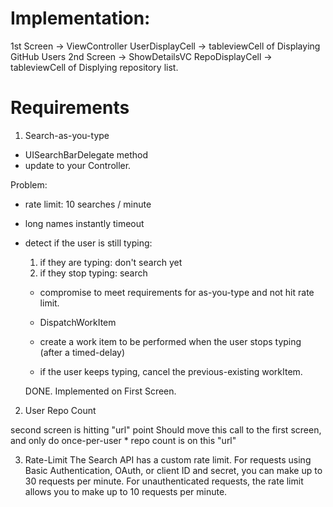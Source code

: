
# Implementation:
1st Screen -> ViewController 
    UserDisplayCell -> tableviewCell of Displaying GitHub Users
2nd Screen -> ShowDetailsVC
     RepoDisplayCell -> tableviewCell of Displying repository list.


#   Requirements



1. Search-as-you-type
* UISearchBarDelegate method
* update to your Controller.

Problem:
* rate limit: 10 searches / minute
* long names instantly timeout
* detect if the user is still typing:
    1. if they are typing: don't search yet
    2. if they stop typing: search
    * compromise to meet requirements for as-you-type and not hit rate limit.
    
    * DispatchWorkItem
    * create a work item to be performed when the user stops typing (after a timed-delay)
    * if the user keeps typing, cancel the previous-existing workItem.
    
    DONE.
    Implemented on First Screen.

2. User Repo Count

second screen is hitting "url" point
Should move this call to the first screen, and only do once-per-user
    * repo count is on this "url"
    
3.   Rate-Limit
     The Search API has a custom rate limit. For requests using Basic Authentication, OAuth, or client ID and secret, you can make up to 30 requests per minute. For unauthenticated requests, the rate limit allows you to make up to 10 requests per minute.
    



